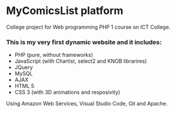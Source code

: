 # MyComicsList platform
College project for Web programming PHP 1 course on ICT College.
### This is my very first dynamic website and it includes: 
- PHP (pure, without frameworks)
- JavaScript (with Chartist, select2 and KNOB librarires)
- JQuery 
- MySQL
- AJAX
- HTML 5 
- CSS 3 (with 3D animations and resposivity)

Using Amazon Web Services, Visual Studio Code, Git and Apache.
